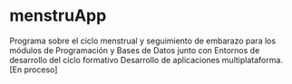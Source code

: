 # menstruApp
Programa sobre el ciclo menstrual y seguimiento de embarazo para los módulos de Programación y Bases de Datos junto con Entornos de desarrollo del ciclo formativo Desarrollo de aplicaciones multiplataforma.
[En proceso]
